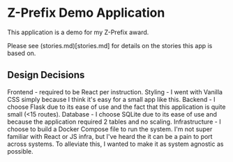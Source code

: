 # Z-Prefix Demo Application

This application is a demo for my Z-Prefix award.

Please see (stories.md)[stories.md] for details on the stories this app is based on.

## Design Decisions

Frontend - required to be React per instruction.
Styling - I went with Vanilla CSS simply because I think it's easy for a small app like this.
Backend - I choose Flask due to its ease of use and the fact that this application is quite small (<15 routes).
Database - I choose SQLite due to its ease of use and because the application required 2 tables and no scaling.
Infrastructure - I choose to build a Docker Compose file to run the system. I'm not super familiar with React or JS infra, but I've heard the it can be a pain to port across systems. To alleviate this, I wanted to make it as system agnostic as possible.


